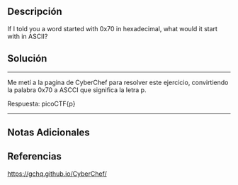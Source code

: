 ## Descripción

If I told you a word started with 0x70 in hexadecimal, what would it start with in ASCII?
## Solución

***
Me metí a la pagina de CyberChef para resolver este ejercicio, convirtiendo la palabra 0x70 a ASCCI que significa la letra p.

Respuesta: picoCTF{p}

***

## Notas Adicionales

## Referencias

https://gchq.github.io/CyberChef/